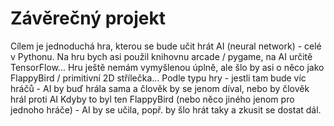 # Závěrečný projekt
Cílem je jednoduchá hra, kterou se bude učit hrát AI (neural network) - celé v Pythonu.
Na hru bych asi použil knihovnu arcade / pygame, na AI určitě TensorFlow...
Hru ještě nemám vymyšlenou úplně, ale šlo by asi o něco jako FlappyBird / primitivní 2D střílečka...
Podle typu hry - jestli tam bude víc hráčů - AI by buď hrála sama a člověk by se jenom díval, nebo by člověk hrál proti AI
Kdyby to byl ten FlappyBird (nebo něco jiného jenom pro jednoho hráče) - AI by se učila, popř. by šlo hrát taky a zkusit se dostat dál.



